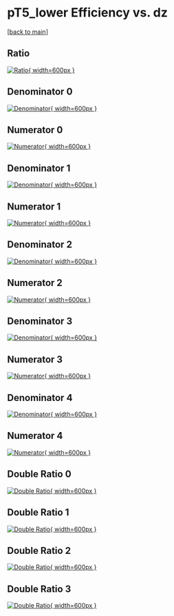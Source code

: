 # pT5_lower Efficiency vs. dz

[[back to main](./)]



## Ratio

[![Ratio](../mtv/var/pT5_lower_xtr_13_-1_eff_dz.png){ width=600px }](../mtv/var/pT5_lower_xtr_13_-1_eff_dz.pdf)

## Denominator 0

[![Denominator](../mtv/den/pT5_lower_xtr_13_-1_eff_dz_den0.png){ width=600px }](../mtv/den/pT5_lower_xtr_13_-1_eff_dz_den0.pdf)

## Numerator 0

[![Numerator](../mtv/num/pT5_lower_xtr_13_-1_eff_dz_num0.png){ width=600px }](../mtv/num/pT5_lower_xtr_13_-1_eff_dz_num0.pdf)

## Denominator 1

[![Denominator](../mtv/den/pT5_lower_xtr_13_-1_eff_dz_den1.png){ width=600px }](../mtv/den/pT5_lower_xtr_13_-1_eff_dz_den1.pdf)

## Numerator 1

[![Numerator](../mtv/num/pT5_lower_xtr_13_-1_eff_dz_num1.png){ width=600px }](../mtv/num/pT5_lower_xtr_13_-1_eff_dz_num1.pdf)

## Denominator 2

[![Denominator](../mtv/den/pT5_lower_xtr_13_-1_eff_dz_den2.png){ width=600px }](../mtv/den/pT5_lower_xtr_13_-1_eff_dz_den2.pdf)

## Numerator 2

[![Numerator](../mtv/num/pT5_lower_xtr_13_-1_eff_dz_num2.png){ width=600px }](../mtv/num/pT5_lower_xtr_13_-1_eff_dz_num2.pdf)

## Denominator 3

[![Denominator](../mtv/den/pT5_lower_xtr_13_-1_eff_dz_den3.png){ width=600px }](../mtv/den/pT5_lower_xtr_13_-1_eff_dz_den3.pdf)

## Numerator 3

[![Numerator](../mtv/num/pT5_lower_xtr_13_-1_eff_dz_num3.png){ width=600px }](../mtv/num/pT5_lower_xtr_13_-1_eff_dz_num3.pdf)

## Denominator 4

[![Denominator](../mtv/den/pT5_lower_xtr_13_-1_eff_dz_den4.png){ width=600px }](../mtv/den/pT5_lower_xtr_13_-1_eff_dz_den4.pdf)

## Numerator 4

[![Numerator](../mtv/num/pT5_lower_xtr_13_-1_eff_dz_num4.png){ width=600px }](../mtv/num/pT5_lower_xtr_13_-1_eff_dz_num4.pdf)

## Double Ratio 0

[![Double Ratio](../mtv/ratio/pT5_lower_xtr_13_-1_eff_dz_ratio0.png){ width=600px }](../mtv/ratio/pT5_lower_xtr_13_-1_eff_dz_ratio0.pdf)

## Double Ratio 1

[![Double Ratio](../mtv/ratio/pT5_lower_xtr_13_-1_eff_dz_ratio1.png){ width=600px }](../mtv/ratio/pT5_lower_xtr_13_-1_eff_dz_ratio1.pdf)

## Double Ratio 2

[![Double Ratio](../mtv/ratio/pT5_lower_xtr_13_-1_eff_dz_ratio2.png){ width=600px }](../mtv/ratio/pT5_lower_xtr_13_-1_eff_dz_ratio2.pdf)

## Double Ratio 3

[![Double Ratio](../mtv/ratio/pT5_lower_xtr_13_-1_eff_dz_ratio3.png){ width=600px }](../mtv/ratio/pT5_lower_xtr_13_-1_eff_dz_ratio3.pdf)

